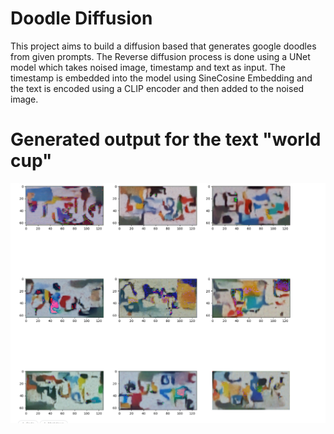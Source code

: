 # Doodle Diffusion
This project aims to build a diffusion based that generates google doodles from given prompts. The Reverse diffusion process is done using a UNet model which takes noised image, timestamp and text as input. The timestamp is embedded into the model using SineCosine Embedding and the text is encoded using a CLIP encoder and then added to the noised image.
# Generated output for the text "world cup" 
<img src="/images/Screenshot from 2023-03-19 17-02-44.png">
